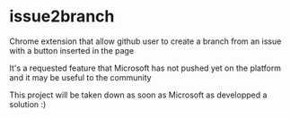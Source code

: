 # issue2branch

Chrome extension that allow github user to create a branch from an issue with a button inserted in the page

It's a requested feature that Microsoft has not pushed yet on the platform and it may be useful to the community

This project will be taken down as soon as Microsoft as developped a solution :)
